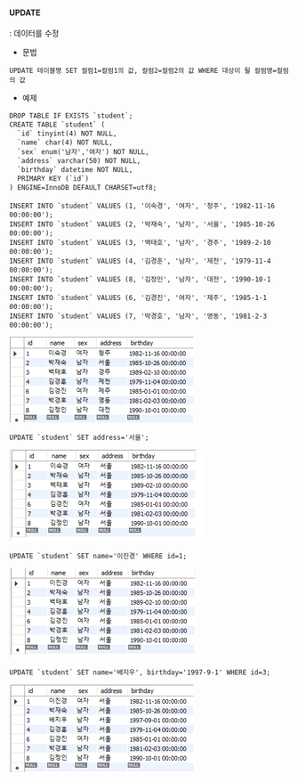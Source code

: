 #### UPDATE

: 데이터를 수정



* 문법

```mysql
UPDATE 테이블명 SET 컬럼1=컬럼1의 값, 컬럼2=컬럼2의 값 WHERE 대상이 될 컬럼명=컬럼의 값
```





* 예제

```mysql
DROP TABLE IF EXISTS `student`;
CREATE TABLE `student` (
  `id` tinyint(4) NOT NULL,
  `name` char(4) NOT NULL,
  `sex` enum('남자','여자') NOT NULL,
  `address` varchar(50) NOT NULL,
  `birthday` datetime NOT NULL,
  PRIMARY KEY (`id`)
) ENGINE=InnoDB DEFAULT CHARSET=utf8;
 
INSERT INTO `student` VALUES (1, '이숙경', '여자', '청주', '1982-11-16 00:00:00'); 
INSERT INTO `student` VALUES (2, '박재숙', '남자', '서울', '1985-10-26 00:00:00');
INSERT INTO `student` VALUES (3, '백태호', '남자', '경주', '1989-2-10 00:00:00');
INSERT INTO `student` VALUES (4, '김경훈', '남자', '제천', '1979-11-4 00:00:00');
INSERT INTO `student` VALUES (8, '김정인', '남자', '대전', '1990-10-1 00:00:00');
INSERT INTO `student` VALUES (6, '김경진', '여자', '제주', '1985-1-1 00:00:00');
INSERT INTO `student` VALUES (7, '박경호', '남자', '영동', '1981-2-3 00:00:00');
```



![image-20230309171522414](2.변경(Update).assets/image-20230309171522414.png)





```mysql
UPDATE `student` SET address='서울';
```

![image-20230309172113056](2.변경(Update).assets/image-20230309172113056.png)

```mysql
UPDATE `student` SET name='이진경' WHERE id=1;
```

![image-20230309172204235](2.변경(Update).assets/image-20230309172204235.png)

```mysql
UPDATE `student` SET name='배지우', birthday='1997-9-1' WHERE id=3;
```

![image-20230309172301016](2.변경(Update).assets/image-20230309172301016.png)